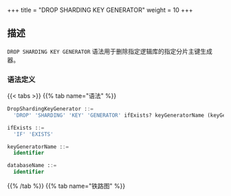 +++
title = "DROP SHARDING KEY GENERATOR"
weight = 10
+++

## 描述

`DROP SHARDING KEY GENERATOR` 语法用于删除指定逻辑库的指定分片主键生成器。

### 语法定义

{{< tabs >}}
{{% tab name="语法" %}}
```sql
DropShardingKeyGenerator ::=
  'DROP' 'SHARDING' 'KEY' 'GENERATOR' ifExists? keyGeneratorName (keyGeneratorName)* ('FROM' databaseName)?

ifExists ::=
  'IF' 'EXISTS'

keyGeneratorName ::=
  identifier

databaseName ::=
  identifier
```
{{% /tab %}}
{{% tab name="铁路图" %}}
<iframe frameborder="0" name="diagram" id="diagram" width="100%" height="100%"></iframe>
{{% /tab %}}
{{< /tabs >}}

### 补充说明

- 未指定 `databaseName` 时，默认是当前使用的 `DATABASE`。 如果也未使用 `DATABASE` 则会提示 `No database selected`；
- `ifExists` 子句用于避免 `Sharding key generator not exists` 错误。

### 示例

- 删除指定逻辑库的指定分片主键生成器

```sql
DROP SHARDING KEY GENERATOR t_order_snowflake FROM sharding_db;
```

- 删除当前逻辑库的指定分片主键生成器

```sql
DROP SHARDING KEY GENERATOR t_order_snowflake;
```

- 使用 `ifExists` 子句删除分片主键生成器

```sql
DROP SHARDING KEY GENERATOR IF EXISTS t_order_snowflake;
```

### 保留字

`DROP`、`SHARDING`、`KEY`、`GENERATOR`、`FROM`

### 相关链接

- [保留字](/cn/user-manual/shardingsphere-proxy/distsql/syntax/reserved-word/)